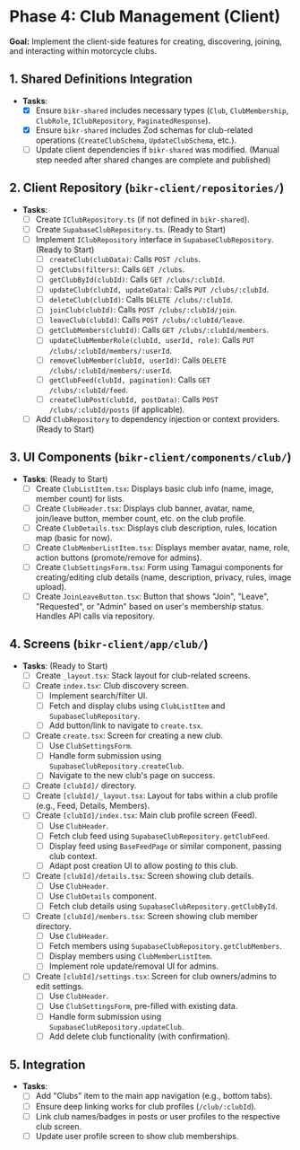 # Phase 4: Club Management (Client)

**Goal:** Implement the client-side features for creating, discovering, joining, and interacting within motorcycle clubs.

## 1. Shared Definitions Integration
- **Tasks**:
  - [x] Ensure `bikr-shared` includes necessary types (`Club`, `ClubMembership`, `ClubRole`, `IClubRepository`, `PaginatedResponse`).
  - [x] Ensure `bikr-shared` includes Zod schemas for club-related operations (`CreateClubSchema`, `UpdateClubSchema`, etc.).
  - [ ] Update client dependencies if `bikr-shared` was modified. (Manual step needed after shared changes are complete and published)

## 2. Client Repository (`bikr-client/repositories/`)
- **Tasks**:
  - [ ] Create `IClubRepository.ts` (if not defined in `bikr-shared`).
  - [ ] Create `SupabaseClubRepository.ts`. (Ready to Start)
  - [ ] Implement `IClubRepository` interface in `SupabaseClubRepository`. (Ready to Start)
    - [ ] `createClub(clubData)`: Calls `POST /clubs`.
    - [ ] `getClubs(filters)`: Calls `GET /clubs`.
    - [ ] `getClubById(clubId)`: Calls `GET /clubs/:clubId`.
    - [ ] `updateClub(clubId, updateData)`: Calls `PUT /clubs/:clubId`.
    - [ ] `deleteClub(clubId)`: Calls `DELETE /clubs/:clubId`.
    - [ ] `joinClub(clubId)`: Calls `POST /clubs/:clubId/join`.
    - [ ] `leaveClub(clubId)`: Calls `POST /clubs/:clubId/leave`.
    - [ ] `getClubMembers(clubId)`: Calls `GET /clubs/:clubId/members`.
    - [ ] `updateClubMemberRole(clubId, userId, role)`: Calls `PUT /clubs/:clubId/members/:userId`.
    - [ ] `removeClubMember(clubId, userId)`: Calls `DELETE /clubs/:clubId/members/:userId`.
    - [ ] `getClubFeed(clubId, pagination)`: Calls `GET /clubs/:clubId/feed`.
    - [ ] `createClubPost(clubId, postData)`: Calls `POST /clubs/:clubId/posts` (if applicable).
  - [ ] Add `ClubRepository` to dependency injection or context providers. (Ready to Start)

## 3. UI Components (`bikr-client/components/club/`)
- **Tasks**: (Ready to Start)
  - [ ] Create `ClubListItem.tsx`: Displays basic club info (name, image, member count) for lists.
  - [ ] Create `ClubHeader.tsx`: Displays club banner, avatar, name, join/leave button, member count, etc. on the club profile.
  - [ ] Create `ClubDetails.tsx`: Displays club description, rules, location map (basic for now).
  - [ ] Create `ClubMemberListItem.tsx`: Displays member avatar, name, role, action buttons (promote/remove for admins).
  - [ ] Create `ClubSettingsForm.tsx`: Form using Tamagui components for creating/editing club details (name, description, privacy, rules, image upload).
  - [ ] Create `JoinLeaveButton.tsx`: Button that shows "Join", "Leave", "Requested", or "Admin" based on user's membership status. Handles API calls via repository.

## 4. Screens (`bikr-client/app/club/`)
- **Tasks**: (Ready to Start)
  - [ ] Create `_layout.tsx`: Stack layout for club-related screens.
  - [ ] Create `index.tsx`: Club discovery screen.
    - [ ] Implement search/filter UI.
    - [ ] Fetch and display clubs using `ClubListItem` and `SupabaseClubRepository`.
    - [ ] Add button/link to navigate to `create.tsx`.
  - [ ] Create `create.tsx`: Screen for creating a new club.
    - [ ] Use `ClubSettingsForm`.
    - [ ] Handle form submission using `SupabaseClubRepository.createClub`.
    - [ ] Navigate to the new club's page on success.
  - [ ] Create `[clubId]/` directory.
  - [ ] Create `[clubId]/_layout.tsx`: Layout for tabs within a club profile (e.g., Feed, Details, Members).
  - [ ] Create `[clubId]/index.tsx`: Main club profile screen (Feed).
    - [ ] Use `ClubHeader`.
    - [ ] Fetch club feed using `SupabaseClubRepository.getClubFeed`.
    - [ ] Display feed using `BaseFeedPage` or similar component, passing club context.
    - [ ] Adapt post creation UI to allow posting *to* this club.
  - [ ] Create `[clubId]/details.tsx`: Screen showing club details.
    - [ ] Use `ClubHeader`.
    - [ ] Use `ClubDetails` component.
    - [ ] Fetch club details using `SupabaseClubRepository.getClubById`.
  - [ ] Create `[clubId]/members.tsx`: Screen showing club member directory.
    - [ ] Use `ClubHeader`.
    - [ ] Fetch members using `SupabaseClubRepository.getClubMembers`.
    - [ ] Display members using `ClubMemberListItem`.
    - [ ] Implement role update/removal UI for admins.
  - [ ] Create `[clubId]/settings.tsx`: Screen for club owners/admins to edit settings.
    - [ ] Use `ClubHeader`.
    - [ ] Use `ClubSettingsForm`, pre-filled with existing data.
    - [ ] Handle form submission using `SupabaseClubRepository.updateClub`.
    - [ ] Add delete club functionality (with confirmation).

## 5. Integration
- **Tasks**:
  - [ ] Add "Clubs" item to the main app navigation (e.g., bottom tabs).
  - [ ] Ensure deep linking works for club profiles (`/club/:clubId`).
  - [ ] Link club names/badges in posts or user profiles to the respective club screen.
  - [ ] Update user profile screen to show club memberships.
